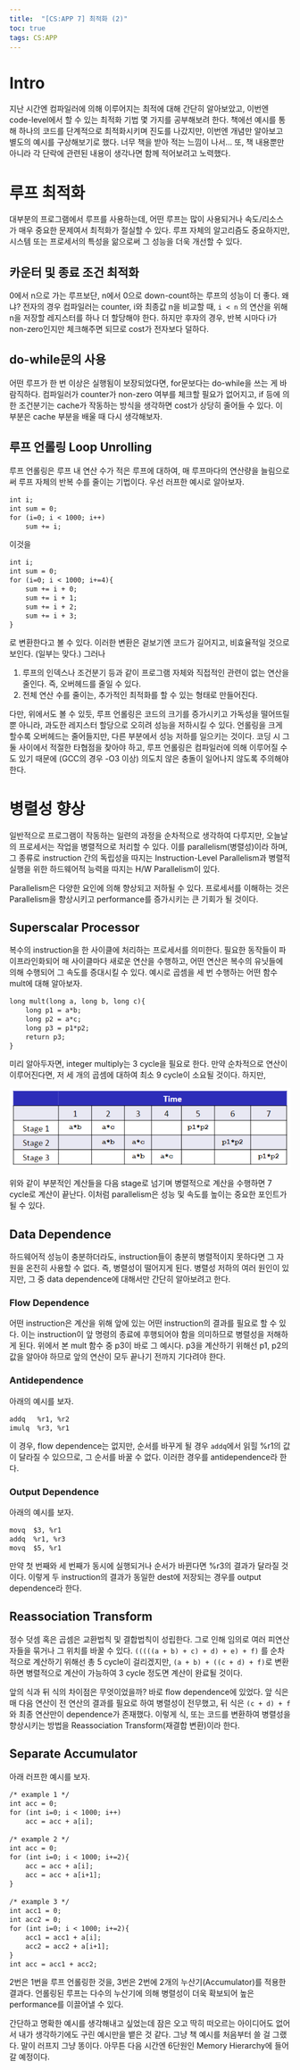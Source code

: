 ```yaml
---
title:  "[CS:APP 7] 최적화 (2)"
toc: true
tags: CS:APP
---
```


# Intro
지난 시간엔 컴파일러에 의해 이루어지는 최적에 대해 간단히 알아보았고, 이번엔 code-level에서 할 수 있는 최적화 기법 몇 가지를 공부해보려 한다. 책에선 예시를 통해 하나의 코드를 단계적으로 최적화시키며 진도를 나갔지만, 이번엔 개념만 알아보고 별도의 예시를 구상해보기로 했다. 너무 책을 받아 적는 느낌이 나서... 또, 책 내용뿐만 아니라 각 단락에 관련된 내용이 생각나면 함께 적어보려고 노력했다.


# 루프 최적화
대부분의 프로그램에서 루프를 사용하는데, 어떤 루프는 많이 사용되거나 속도/리소스가 매우 중요한 문제여서 최적화가 절실할 수 있다. 루프 자체의 알고리즘도 중요하지만, 시스템 또는 프로세서의 특성을 앎으로써 그 성능을 더욱 개선할 수 있다.

## 카운터 및 종료 조건 최적화
0에서 n으로 가는 루프보단, n에서 0으로 down-count하는 루프의 성능이 더 좋다. 왜냐? 전자의 경우 컴파일러는 counter, i와 최종값 n을 비교할 때, `i < n` 의 연산을 위해 n을 저장할 레지스터를 하나 더 할당해야 한다. 하지만 후자의 경우, 반복 시마다 i가 non-zero인지만 체크해주면 되므로 cost가 전자보다 덜하다. 

## do-while문의 사용
어떤 루프가 한 번 이상은 실행됨이 보장되었다면, for문보다는 do-while을 쓰는 게 바람직하다. 컴파일러가 counter가 non-zero 여부를 체크할 필요가 없어지고, if 등에 의한 조건분기는 cache가 작동하는 방식을 생각하면 cost가 상당히 줄어들 수 있다. 이 부분은 cache 부분을 배울 때 다시 생각해보자.

## 루프 언롤링 Loop Unrolling
루프 언롤링은 루프 내 연산 수가 적은 루프에 대하여, 매 루프마다의 연산량을 늘림으로써 루프 자체의 반복 수를 줄이는 기법이다. 우선 러프한 예시로 알아보자.

    int i;
    int sum = 0;
    for (i=0; i < 1000; i++)
        sum += i;

이것을

    int i;
    int sum = 0;
    for (i=0; i < 1000; i+=4){
        sum += i + 0;
        sum += i + 1;
        sum += i + 2;
        sum += i + 3;
    }
        
로 변환한다고 볼 수 있다. 이러한 변환은 겉보기엔 코드가 길어지고, 비효율적일 것으로 보인다. (일부는 맞다.) 그러나

1. 루프의 인덱스나 조건분기 등과 같이 프로그램 자체와 직접적인 관련이 없는 연산을 줄인다. 즉, 오버헤드를 줄일 수 있다.
2. 전체 연산 수를 줄이는, 추가적인 최적화를 할 수 있는 형태로 만들어진다.

다만, 위에서도 볼 수 있듯, 루프 언롤링은 코드의 크기를 증가시키고 가독성을 떨어뜨릴뿐 아니라, 과도한 레지스터 할당으로 오히려 성능을 저하시킬 수 있다. 언롤링을 크게 할수록 오버헤드는 줄어들지만, 다른 부분에서 성능 저하를 일으키는 것이다. 코딩 시 그 둘 사이에서 적절한 타협점을 찾아야 하고, 루프 언롤링은 컴파일러에 의해 이루어질 수도 있기 때문에 (GCC의 경우 -O3 이상) 의도치 않은 충돌이 일어나지 않도록 주의해야 한다.


# 병렬성 향상
일반적으로 프로그램이 작동하는 일련의 과정을 순차적으로 생각하여 다루지만, 오늘날의 프로세서는 작업을 병렬적으로 처리할 수 있다. 이를 parallelism(병렬성)이라 하며, 그 종류로 instruction 간의 독립성을 따지는 Instruction-Level Parallelism과 병렬적 실행을 위한 하드웨어적 능력을 따지는 H/W Parallelism이 있다.

Parallelism은 다양한 요인에 의해 향상되고 저하될 수 있다. 프로세서를 이해하는 것은 Parallelism을 향상시키고 performance를 증가시키는 큰 기회가 될 것이다.

## Superscalar Processor
복수의 instruction을 한 사이클에 처리하는 프로세서를 의미한다. 필요한 동작들이 파이프라인화되어 매 사이클마다 새로운 연산을 수행하고, 어떤 연산은 복수의 유닛들에 의해 수행되어 그 속도를 증대시킬 수 있다. 예시로 곱셈을 세 번 수행하는 어떤 함수 mult에 대해 알아보자.

    long mult(long a, long b, long c){
        long p1 = a*b;
        long p2 = a*c;
        long p3 = p1*p2;
        return p3;
    }

미리 알아두자면, integer multiply는 3 cycle을 필요로 한다. 만약 순차적으로 연산이 이루어진다면, 저 세 개의 곱셈에 대하여 최소 9 cycle이 소요될 것이다. 하지만,

![](/imgs/csapp/17.png)

위와 같이 부분적인 계산들을 다음 stage로 넘기며 병렬적으로 계산을 수행하면 7 cycle로 계산이 끝난다. 이처럼 parallelism은 성능 및 속도를 높이는 중요한 포인트가 될 수 있다.

## Data Dependence
하드웨어적 성능이 충분하더라도, instruction들이 충분히 병렬적이지 못하다면 그 자원을 온전히 사용할 수 없다. 즉, 병렬성이 떨어지게 된다. 병렬성 저하의 여러 원인이 있지만, 그 중 data dependence에 대해서만 간단히 알아보려고 한다.

### Flow Dependence
어떤 instruction은 계산을 위해 앞에 있는 어떤 instruction의 결과를 필요로 할 수 있다. 이는 instruction이 앞 명령의 종료에 후행되어야 함을 의미하므로 병렬성을 저해하게 된다. 위에서 본 mult 함수 중 p3이 바로 그 예시다. p3을 계산하기 위해선 p1, p2의 값을 알아야 하므로 앞의 연산이 모두 끝나기 전까지 기다려야 한다.

### Antidependence
아래의 예시를 보자.

    addq   %r1, %r2
    imulq  %r3, %r1
    
이 경우, flow dependence는 없지만, 순서를 바꾸게 될 경우 `addq`에서 읽힐 %r1의 값이 달라질 수 있으므로, 그 순서를 바꿀 수 없다. 이러한 경우를 antidependence라 한다.

### Output Dependence
아래의 예시를 보자.

    movq  $3, %r1
    addq  %r1, %r3
    movq  $5, %r1
    
만약 첫 번째와 세 번째가 동시에 실행되거나 순서가 바뀐다면 %r3의 결과가 달라질 것이다. 이렇게 두 instruction의 결과가 동일한 dest에 저장되는 경우를 output dependence라 한다.

## Reassociation Transform
정수 덧셈 혹은 곱셈은 교환법칙 및 결합법칙이 성립한다. 그로 인해 임의로 여러 피연산자들을 묶거나 그 위치를 바꿀 수 있다. `(((((a + b) + c) + d) + e) + f)` 를 순차적으로 계산하기 위해선 총 5 cycle이 걸리겠지만, `(a + b) + ((c + d) + f)`로 변환하면 병렬적으로 계산이 가능하여 3 cycle 정도면 계산이 완료될 것이다.

앞의 식과 뒤 식의 차이점은 무엇이었을까? 바로 flow dependence에 있었다. 앞 식은 매 다음 연산이 전 연산의 결과를 필요로 하여 병렬성이 전무했고, 뒤 식은 `(c + d) + f`와 최종 연산만이 dependence가 존재했다. 이렇게 식, 또는 코드를 변환하여 병렬성을 향상시키는 방법을 Reassociation Transform(재결합 변환)이라 한다.

## Separate Accumulator
아래 러프한 예시를 보자.
    
    /* example 1 */
    int acc = 0;
    for (int i=0; i < 1000; i++)
        acc = acc + a[i];
    
    /* example 2 */
    int acc = 0;
    for (int i=0; i < 1000; i+=2){
        acc = acc + a[i];
        acc = acc + a[i+1];
    }
        
    /* example 3 */
    int acc1 = 0;
    int acc2 = 0;
    for (int i=0; i < 1000; i+=2){
        acc1 = acc1 + a[i];
        acc2 = acc2 + a[i+1];
    }
    int acc = acc1 + acc2;
    
2번은 1번을 루프 언롤링한 것을, 3번은 2번에 2개의 누산기(Accumulator)를 적용한 결과다. 언롤링된 루프는 다수의 누산기에 의해 병렬성이 더욱 확보되어 높은 performance를 이끌어낼 수 있다.  
                

간단하고 명확한 예시를 생각해내고 싶었는데 잠은 오고 딱히 떠오르는 아이디어도 없어서 내가 생각하기에도 구린 예시만을 뱉은 것 같다. 그냥 책 예시를 처음부터 쓸 걸 그랬다. 말이 러프지 그냥 똥이다. 아무튼 다음 시간엔 6단원인 Memory Hierarchy에 들어갈 예정이다.

